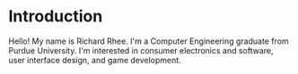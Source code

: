 # Introduction
Hello!
My name is Richard Rhee. I'm a Computer Engineering graduate from Purdue University.
I'm interested in consumer electronics and software, user interface design, and game development.
